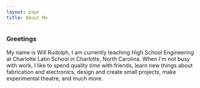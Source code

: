```yaml
---
layout: page
title: About Me
---
```

### Greetings
  My name is Will Rudolph, I am currently teaching High School Engineering at Charlotte Latin School in Charlotte, North Carolina. When I'm not busy with work, I like to spend quality time with friends, learn new things about fabrication and electronics, design and create small projects, make experimental theatre, and much more. 
